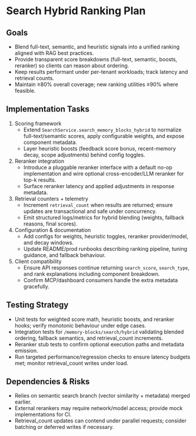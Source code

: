 # Search Hybrid Ranking Plan

## Goals
- Blend full-text, semantic, and heuristic signals into a unified ranking aligned with RAG best practices.
- Provide transparent score breakdowns (full-text, semantic, boosts, reranker) so clients can reason about ordering.
- Keep results performant under per-tenant workloads; track latency and retrieval counts.
- Maintain ≥80% overall coverage; new ranking utilities ≥90% where feasible.

## Implementation Tasks
1. Scoring framework
   - Extend `SearchService.search_memory_blocks_hybrid` to normalize full-text/semantic scores, apply configurable weights, and expose component metadata.
   - Layer heuristic boosts (feedback score bonus, recent-memory decay, scope adjustments) behind config toggles.
2. Reranker integration
   - Introduce a pluggable reranker interface with a default no-op implementation and wire optional cross-encoder/LLM reranker for top-k results.
   - Surface reranker latency and applied adjustments in response metadata.
3. Retrieval counters + telemetry
   - Increment `retrieval_count` when results are returned; ensure updates are transactional and safe under concurrency.
   - Emit structured logs/metrics for hybrid blending (weights, fallback reasons, final scores).
4. Configuration & documentation
   - Add configs for weights, heuristic toggles, reranker provider/model, and decay windows.
   - Update README/prod runbooks describing ranking pipeline, tuning guidance, and fallback behaviour.
5. Client compatibility
   - Ensure API responses continue returning `search_score`, `search_type`, and rank explanations including component breakdown.
   - Confirm MCP/dashboard consumers handle the extra metadata gracefully.

## Testing Strategy
- Unit tests for weighted score math, heuristic boosts, and reranker hooks; verify monotonic behaviour under edge cases.
- Integration tests for `/memory-blocks/search/hybrid` validating blended ordering, fallback semantics, and retrieval_count increments.
- Reranker stub tests to confirm optional execution paths and metadata emission.
- Run targeted performance/regression checks to ensure latency budgets met; monitor retrieval_count writes under load.

## Dependencies & Risks
- Relies on semantic search branch (vector similarity + metadata) merged earlier.
- External rerankers may require network/model access; provide mock implementations for CI.
- Retrieval_count updates can contend under parallel requests; consider batching or deferred writes if necessary.
